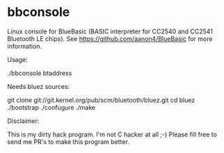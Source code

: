 bbconsole
============
Linux console for BlueBasic (BASIC interpreter for CC2540 and CC2541 Bluetooth LE chips).
See https://github.com/aanon4/BlueBasic for more information.

Usage:

./bbconsole btaddress


Needs bluez sources:

git clone git://git.kernel.org/pub/scm/bluetooth/bluez.git
cd bluez
./bootstrap
./confugure
./make


Disclaimer:

This is my dirty hack program. I'm not C hacker at all ;-)
Please fill free to send me PR's to make this program better.
